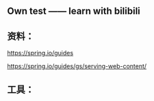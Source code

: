 ## Own test —— learn with bilibili

## 资料：
https://spring.io/guides

https://spring.io/guides/gs/serving-web-content/ 

## 工具：